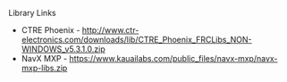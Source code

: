 Library Links
- CTRE Phoenix - http://www.ctr-electronics.com/downloads/lib/CTRE_Phoenix_FRCLibs_NON-WINDOWS_v5.3.1.0.zip
- NavX MXP - https://www.kauailabs.com/public_files/navx-mxp/navx-mxp-libs.zip
